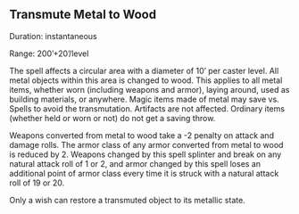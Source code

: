 ## Transmute Metal to Wood               

Duration: instantaneous

Range: 200’+20’/level

The spell affects a circular area with a diameter of 10’ per caster level. All metal objects within this area is changed to wood. This applies to all metal items, whether worn (including weapons and armor), laying around, used as building materials, or anywhere. Magic items made of metal may save vs. Spells to avoid the transmutation. Artifacts are not affected. Ordinary items (whether held or worn or not) do not get a saving throw.

Weapons converted from metal to wood take a -2 penalty on attack and damage rolls. The armor class of any armor converted from metal to wood is reduced by 2. Weapons changed by this spell splinter and break on any natural attack roll of 1 or 2, and armor changed by this spell loses an additional point of armor class every time it is struck with a natural attack roll of 19 or 20.

Only a wish can restore a transmuted object to its metallic state.